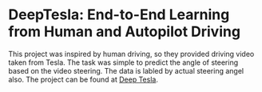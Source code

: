 # DeepTesla: End-to-End Learning from Human and Autopilot Driving
This project was inspired by human driving, so they provided driving video taken from Tesla. The task was simple to predict the angle of steering based on the video steering.
The data is labled by actual steering angel also. The project can be found at [Deep Tesla](http://selfdrivingcars.mit.edu/deepteslajs/).

